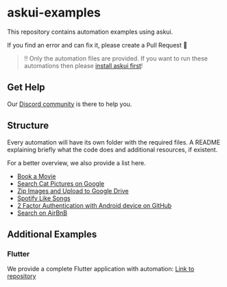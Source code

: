 # askui-examples

This repository contains automation examples using askui.

If you find an error and can fix it, please create a Pull Request 🥰

> ‼️ Only the automation files are provided. If you want to run these automations then please [install askui first](https://docs.askui.com/docs/general/Getting%20Started/getting-started)!

## Get Help
Our [Discord community](https://discord.gg/KFYJ5xuyBA) is there to help you.

## Structure
Every automation will have its own folder with the required files. A README explaining briefly what the code does and additional resources, if existent.

For a better overview, we also provide a list here.

* [Book a Movie](book-a-movie)
* [Search Cat Pictures on Google](search-cat-pictures)
* [Zip Images and Upload to Google Drive](zip-images-upload-google-drive)
* [Spotify Like Songs](spotify-like-songs)
* [2 Factor Authentication with Android device on GitHub](2-factor-authentication-android-github)
* [Search on AirBnB](search-airbnb)

## Additional Examples

### Flutter
We provide a complete Flutter application with automation: [Link to repository](https://github.com/askui/flutter-example-automation)
